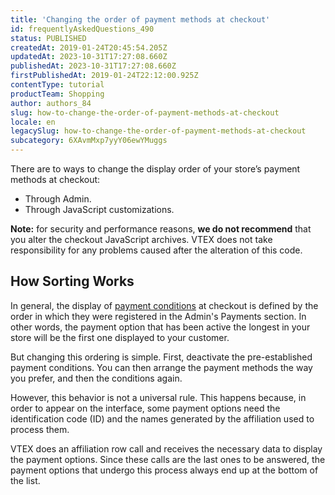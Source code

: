 ```yaml
---
title: 'Changing the order of payment methods at checkout'
id: frequentlyAskedQuestions_490
status: PUBLISHED
createdAt: 2019-01-24T20:45:54.205Z
updatedAt: 2023-10-31T17:27:08.660Z
publishedAt: 2023-10-31T17:27:08.660Z
firstPublishedAt: 2019-01-24T22:12:00.925Z
contentType: tutorial
productTeam: Shopping
author: authors_84
slug: how-to-change-the-order-of-payment-methods-at-checkout
locale: en
legacySlug: how-to-change-the-order-of-payment-methods-at-checkout
subcategory: 6XAvmMxp7yyY06ewYMuggs
---
```


There are to ways to change the display order of your store’s payment methods at checkout:
- Through Admin.
- Through JavaScript customizations.

<div class="alert alert-warning">
<strong>Note:</strong> for security and performance reasons, <strong>we do not recommend</strong> that you alter the checkout JavaScript archives. VTEX does not take responsibility for any problems caused after the alteration of this code. 
</div>

## How Sorting Works

In general, the display of [payment conditions](/en/tutorial/how-to-configure-payment-conditions) at checkout is defined by the order in which they were registered in the Admin's Payments section. In other words, the payment option that has been active the longest in your store will be the first one displayed to your customer. 

But changing this ordering is simple. First, deactivate the pre-established payment conditions. You can then arrange the payment methods the way you prefer, and then the conditions again.

However, this behavior is not a universal rule. This happens because, in order to appear on the interface, some payment options need the identification code (ID) and the names generated by the affiliation used to process them.

VTEX does an affiliation row call and receives the necessary data to display the payment options. Since these calls are the last ones to be answered, the payment options that undergo this process always end up at the bottom of the list.
